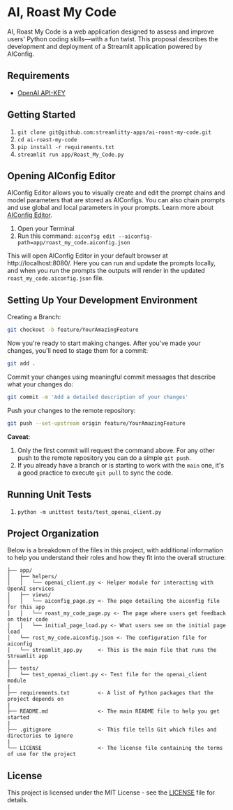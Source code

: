 # **AI, Roast My Code**

AI, Roast My Code is a web application designed to assess and improve users' Python coding skills—with a fun twist. This proposal describes the development and deployment of a Streamlit application powered by AIConfig.

Requirements
------------
- [OpenAI API-KEY](https://platform.openai.com/docs/api-reference/api-keys)

Getting Started
------------
1. `git clone git@github.com:streamlitty-apps/ai-roast-my-code.git`
2. `cd ai-roast-my-code`
3. `pip install -r requirements.txt`
4. `streamlit run app/Roast_My_Code.py`

Opening AIConfig Editor
------------
AIConfig Editor allows you to visually create and edit the prompt chains and model parameters that are stored as AIConfigs. You can also chain prompts and use global and local parameters in your prompts. Learn more about [AIConfig Editor](https://aiconfig.lastmileai.dev/docs/editor).

1. Open your Terminal
2. Run this command: `aiconfig edit --aiconfig-path=app/roast_my_code.aiconfig.json`

This will open AIConfig Editor in your default browser at http://localhost:8080/. Here you can run and update the prompts locally, and when you run the prompts the outputs will render in the updated `roast_my_code.aiconfig.json` file.

Setting Up Your Development Environment
------------

Creating a Branch:

```bash
git checkout -b feature/YourAmazingFeature
```

Now you're ready to start making changes. After you've made your changes, you'll need to stage them for a commit:

```bash
git add .
```

Commit your changes using meaningful commit messages that describe what your changes do:

```bash
git commit -m 'Add a detailed description of your changes'
```

Push your changes to the remote repository:

```bash
git push --set-upstream origin feature/YourAmazingFeature
```

**Caveat**:

1. Only the first commit will request the command above. For any other push to the remote repository you can do a simple `git push`.
2. If you already have a branch or is starting to work with the `main` one, it's a good practice to execute `git pull` to sync the code.

Running Unit Tests
------------
1. `python -m unittest tests/test_openai_client.py`

Project Organization
------------

Below is a breakdown of the files in this project, with additional information to help you understand their roles and how they fit into the overall structure:

    ├── app/
    │   ├── helpers/
    │   │   └── openai_client.py <- Helper module for interacting with OpenAI services
    │   ├── views/
    │   │   └── aiconfig_page.py <- The page detailing the aiconfig file for this app
    │   │   └── roast_my_code_page.py <- The page where users get feedback on their code
    │   │   └── initial_page_load.py <- What users see on the initial page load
    │   └── rost_my_code.aiconfig.json <- The configuration file for aiconfig
    │   └── streamlit_app.py     <- This is the main file that runs the Streamlit app
    |
    ├── tests/
    │   └── test_openai_client.py <- Test file for the openai_client module
    |
    ├── requirements.txt         <- A list of Python packages that the project depends on
    |
    ├── README.md                <- The main README file to help you get started
    |
    ├── .gitignore               <- This file tells Git which files and directories to ignore
    |
    └── LICENSE                  <- The license file containing the terms of use for the project

License
------------
This project is licensed under the MIT License - see the [LICENSE](LICENSE.md) file for details.
